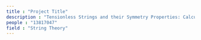 ```yaml
---
title : "Project Title"
description : "Tensionless Strings and their Symmetry Properties: Calculation of generators of residual symmetries in tensionless limit of string thoery after a particular gauge fixing.(UGP, 1st sem 2016)"
people : "13817047"
field : "String Theory"
---
```

